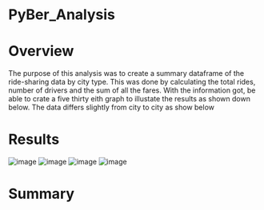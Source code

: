 # PyBer_Analysis

# Overview
The purpose of this analysis was to create a summary dataframe of the ride-sharing data by city type. This was done by calculating the total rides, number of drivers and the sum of all the fares. With the information got, be able to crate a five thirty eith graph to illustate the results as shown down below. The data differs slightly from city to city as show below

# Results

![image](https://user-images.githubusercontent.com/96274446/152463024-edb9ba04-1f00-4699-b3b1-a33d5f127e22.png)
![image](https://user-images.githubusercontent.com/96274446/152463062-7c22111f-3d9d-4917-b784-30689c210aa7.png)
![image](https://user-images.githubusercontent.com/96274446/152463139-f563d6d7-0850-402d-b8ef-57eb1a6c6c07.png)
![image](https://user-images.githubusercontent.com/96274446/152463180-1ec096cc-c1f2-4664-bdee-8c2733f29f95.png)



# Summary

